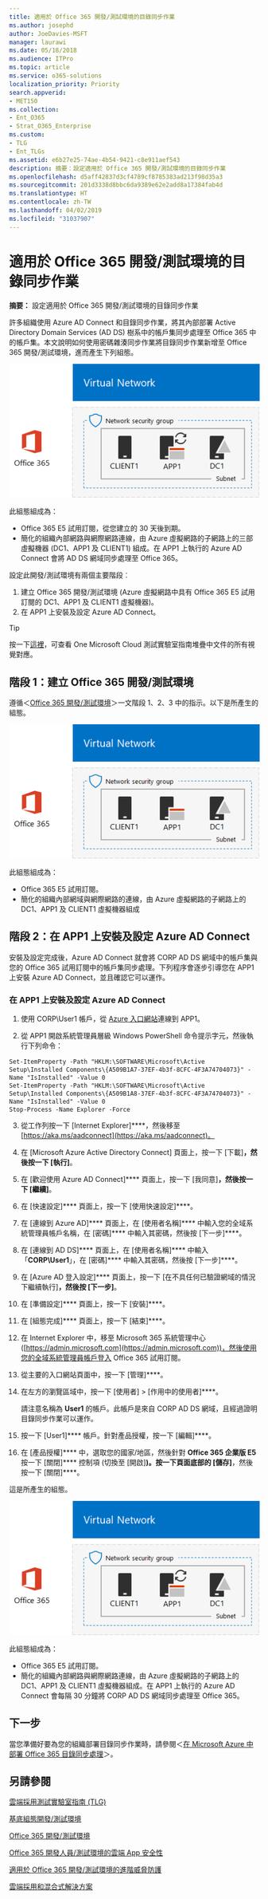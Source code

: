 ```yaml
---
title: 適用於 Office 365 開發/測試環境的目錄同步作業
ms.author: josephd
author: JoeDavies-MSFT
manager: laurawi
ms.date: 05/18/2018
ms.audience: ITPro
ms.topic: article
ms.service: o365-solutions
localization_priority: Priority
search.appverid:
- MET150
ms.collection:
- Ent_O365
- Strat_O365_Enterprise
ms.custom:
- TLG
- Ent_TLGs
ms.assetid: e6b27e25-74ae-4b54-9421-c8e911aef543
description: 摘要：設定適用於 Office 365 開發/測試環境的目錄同步作業
ms.openlocfilehash: d5aff42837d3cf4789cf8785383ad213f98d35a3
ms.sourcegitcommit: 201d3338d8bbc6da9389e62e2add8a17384fab4d
ms.translationtype: HT
ms.contentlocale: zh-TW
ms.lasthandoff: 04/02/2019
ms.locfileid: "31037907"
---
```

# <a name="directory-synchronization-for-your-office-365-devtest-environment"></a>適用於 Office 365 開發/測試環境的目錄同步作業

 **摘要：** 設定適用於 Office 365 開發/測試環境的目錄同步作業
  
許多組織使用 Azure AD Connect 和目錄同步作業，將其內部部署 Active Directory Domain Services (AD DS) 樹系中的帳戶集同步處理至 Office 365 中的帳戶集。本文說明如何使用密碼雜湊同步作業將目錄同步作業新增至 Office 365 開發/測試環境，進而產生下列組態。
  
![具有目錄同步作業的 Office 365 開發/測試環境](media/be5b37b0-f832-4878-b153-436c31546e21.png)
  
此組態組成為： 
  
- Office 365 E5 試用訂閱，從您建立的 30 天後到期。
- 簡化的組織內部網路與網際網路連線，由 Azure 虛擬網路的子網路上的三部虛擬機器 (DC1、APP1 及 CLIENT1) 組成。在 APP1 上執行的 Azure AD Connect 會將 AD DS 網域同步處理至 Office 365。
    
設定此開發/測試環境有兩個主要階段︰
  
1. 建立 Office 365 開發/測試環境 (Azure 虛擬網路中具有 Office 365 E5 試用訂閱的 DC1、APP1 及 CLIENT1 虛擬機器)。
2. 在 APP1 上安裝及設定 Azure AD Connect。
    
> [!TIP]
> 按一下[這裡](http://aka.ms/catlgstack)，可查看 One Microsoft Cloud 測試實驗室指南堆疊中文件的所有視覺對應。
  
## <a name="phase-1-create-an-office-365-devtest-environment"></a>階段 1：建立 Office 365 開發/測試環境

遵循＜[Office 365 開發/測試環境](office-365-dev-test-environment.md)＞一文階段 1、2、3 中的指示。以下是所產生的組態。
  
![Office 365 開發/測試環境](media/48fb91aa-09b0-4020-a496-a8253920c45d.png)
  
此組態組成為： 
  
- Office 365 E5 試用訂閱。
- 簡化的組織內部網域與網際網路的連線，由 Azure 虛擬網路的子網路上的 DC1、APP1 及 CLIENT1 虛擬機器組成
    
## <a name="phase-2-install-azure-ad-connect-on-app1"></a>階段 2：在 APP1 上安裝及設定 Azure AD Connect

安裝及設定完成後，Azure AD Connect 就會將 CORP AD DS 網域中的帳戶集與您的 Office 365 試用訂閱中的帳戶集同步處理。下列程序會逐步引導您在 APP1 上安裝 Azure AD Connect，並且確認它可以運作。
  
### <a name="install-and-configure-azure-ad-connect-on-app1"></a>在 APP1 上安裝及設定 Azure AD Connect

1. 使用 CORP\\User1 帳戶，從 [Azure 入口網站](https://portal.azure.com)連線到 APP1。
    
2. 從 APP1 開啟系統管理員層級 Windows PowerShell 命令提示字元，然後執行下列命令：
    
  ```
  Set-ItemProperty -Path "HKLM:\SOFTWARE\Microsoft\Active Setup\Installed Components\{A509B1A7-37EF-4b3f-8CFC-4F3A74704073}" -Name "IsInstalled" -Value 0
Set-ItemProperty -Path "HKLM:\SOFTWARE\Microsoft\Active Setup\Installed Components\{A509B1A8-37EF-4b3f-8CFC-4F3A74704073}" -Name "IsInstalled" -Value 0
Stop-Process -Name Explorer -Force

  ```

3. 從工作列按一下 [Internet Explorer]****，然後移至 [https://aka.ms/aadconnect](https://aka.ms/aadconnect)。
    
4. 在 [Microsoft Azure Active Directory Connect] 頁面上，按一下 [下載]****，然後按一下 [執行]****。
    
5. 在 [歡迎使用 Azure AD Connect]**** 頁面上，按一下 [我同意]****，然後按一下 [繼續]****。
    
6. 在 [快速設定]**** 頁面上，按一下 [使用快速設定]****。
    
7. 在 [連線到 Azure AD]**** 頁面上，在 [使用者名稱]**** 中輸入您的全域系統管理員帳戶名稱，在 [密碼]**** 中輸入其密碼，然後按 [下一步]****。
    
8. 在 [連線到 AD DS]**** 頁面上，在 [使用者名稱]**** 中輸入「**CORP\\User1**」，在 [密碼]**** 中輸入其密碼，然後按 [下一步]****。
    
9. 在 [Azure AD 登入設定]**** 頁面上，按一下 [在不具任何已驗證網域的情況下繼續執行]****，然後按 [下一步]****。
    
10. 在 [準備設定]**** 頁面上，按一下 [安裝]****。
    
11. 在 [組態完成]**** 頁面上，按一下 [結束]****。
    
12. 在 Internet Explorer 中，移至 Microsoft 365 系統管理中心 ([https://admin.microsoft.com](https://admin.microsoft.com))，然後使用您的全域系統管理員帳戶登入 Office 365 試用訂閱。
    
13. 從主要的入口網站頁面中，按一下 [管理]****。
    
14. 在左方的瀏覽區域中，按一下 [使用者] > [作用中的使用者]****。
    
    請注意名稱為 **User1** 的帳戶。此帳戶是來自 CORP AD DS 網域，且經過證明目錄同步作業可以運作。
    
15. 按一下 [User1]**** 帳戶。針對產品授權，按一下 [編輯]****。
    
16. 在 [產品授權]**** 中，選取您的國家/地區，然後針對 **Office 365 企業版 E5** 按一下 [關閉]**** 控制項 (切換至 [開啟]****)。按一下頁面底部的 [儲存]****，然後按一下 [關閉]****。
    
這是所產生的組態。
  
![具有目錄同步作業的 Office 365 開發/測試環境](media/be5b37b0-f832-4878-b153-436c31546e21.png)
  
此組態組成為： 
  
- Office 365 E5 試用訂閱。
- 簡化的組織內部網路與網際網路連線，由 Azure 虛擬網路的子網路上的 DC1、APP1 及 CLIENT1 虛擬機器組成。在 APP1 上執行的 Azure AD Connect 會每隔 30 分鐘將 CORP AD DS 網域同步處理至 Office 365。
    
## <a name="next-step"></a>下一步

當您準備好要為您的組織部署目錄同步作業時，請參閱＜[在 Microsoft Azure 中部署 Office 365 目錄同步處理](deploy-office-365-directory-synchronization-dirsync-in-microsoft-azure.md)＞。

## <a name="see-also"></a>另請參閱

[雲端採用測試實驗室指南 (TLG)](cloud-adoption-test-lab-guides-tlgs.md)

[基底組態開發/測試環境](base-configuration-dev-test-environment.md)

[Office 365 開發/測試環境](office-365-dev-test-environment.md)

[Office 365 開發人員/測試環境的雲端 App 安全性](cloud-app-security-for-your-office-365-dev-test-environment.md)

[適用於 Office 365 開發/測試環境的進階威脅防護](advanced-threat-protection-for-your-office-365-dev-test-environment.md)

[雲端採用和混合式解決方案](cloud-adoption-and-hybrid-solutions.md)




